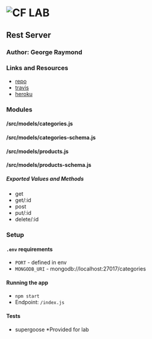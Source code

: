 ![CF](http://i.imgur.com/7v5ASc8.png) LAB
=================================================

## Rest Server

### Author: George Raymond

### Links and Resources
* [repo](https://github.com/georgeraymond92/13-rest-server)
* [travis](https://www.travis-ci.com/georgeraymond92/13-rest-server)
* [heroku](https://dashboard.heroku.com/apps/floating-harbor-73108)



### Modules
#### /src/models/categories.js
#### /src/models/categories-schema.js
#### /src/models/products.js
#### /src/models/products-schema.js
##### Exported Values and Methods
* get
* get/:id
* post
* put/:id
* delete/:id

### Setup
#### `.env` requirements
* `PORT` - defined in env
* `MONGODB_URI` - mongodb://localhost:27017/categories

#### Running the app
* `npm start`
* Endpoint: `/index.js`

  
#### Tests
* supergoose *Provided for lab

